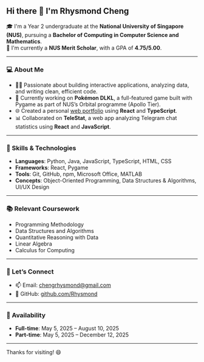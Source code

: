 ## Hi there 👋 I'm Rhysmond Cheng

🎓 I'm a Year 2 undergraduate at the **National University of Singapore (NUS)**, pursuing a **Bachelor of Computing in Computer Science and Mathematics**.  
🏅 I'm currently a **NUS Merit Scholar**, with a GPA of **4.75/5.00**.

---

### 💻 About Me

- 👨‍💻 Passionate about building interactive applications, analyzing data, and writing clean, efficient code.
- 🔭 Currently working on **Pokémon DLKL**, a full-featured game built with Pygame as part of NUS’s Orbital programme (Apollo Tier).
- 🌐 Created a personal [web portfolio](https://github.com/Rhysmond) using **React** and **TypeScript**.
- 📊 Collaborated on **TeleStat**, a web app analyzing Telegram chat statistics using **React** and **JavaScript**.

---

### 🧠 Skills & Technologies

- **Languages**: Python, Java, JavaScript, TypeScript, HTML, CSS  
- **Frameworks**: React, Pygame  
- **Tools**: Git, GitHub, npm, Microsoft Office, MATLAB  
- **Concepts**: Object-Oriented Programming, Data Structures & Algorithms, UI/UX Design  

---

### 📚 Relevant Coursework

- Programming Methodology
- Data Structures and Algorithms
- Quantitative Reasoning with Data
- Linear Algebra
- Calculus for Computing

---

### 🤝 Let’s Connect

- 📫 Email: chengrhysmond@gmail.com  
- 🔗 GitHub: [github.com/Rhysmond](https://github.com/Rhysmond)

---

### 📅 Availability

- **Full-time**: May 5, 2025 – August 10, 2025  
- **Part-time**: May 5, 2025 – December 12, 2025

---

Thanks for visiting! 😄
